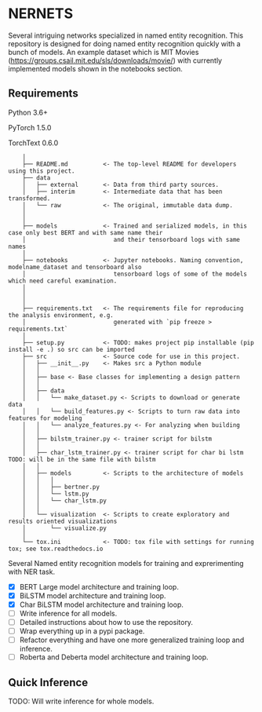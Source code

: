 # NERNETS

Several intriguing networks specialized in named entity recognition. This repository is designed for doing named
entity recognition quickly with a bunch of models. An example dataset which is MIT Movies (https://groups.csail.mit.edu/sls/downloads/movie/)
with currently implemented models shown in the notebooks section.

## Requirements

Python 3.6+

PyTorch 1.5.0

TorchText 0.6.0

``` ├── LICENSE
    │
    ├── README.md          <- The top-level README for developers using this project.
    ├── data
    │   ├── external       <- Data from third party sources.
    │   ├── interim        <- Intermediate data that has been transformed.
    │   └── raw            <- The original, immutable data dump.
    │
    │
    ├── models             <- Trained and serialized models, in this case only best BERT and with same name their
    │                         and their tensorboard logs with same names
    │
    ├── notebooks          <- Jupyter notebooks. Naming convention, modelname_dataset and tensorboard also
    │                         tensorboard logs of some of the models which need careful examination.
    │
    │
    │
    ├── requirements.txt   <- The requirements file for reproducing the analysis environment, e.g.
    │                         generated with `pip freeze > requirements.txt`
    │
    ├── setup.py           <- TODO: makes project pip installable (pip install -e .) so src can be imported
    ├── src                <- Source code for use in this project.
    │   ├── __init__.py    <- Makes src a Python module
    │   │
    │   ├── base <- Base classes for implementing a design pattern
    │   │
    │   ├── data
    │   │   └── make_dataset.py <- Scripts to download or generate data
    │   │   └── build_features.py <- Scripts to turn raw data into features for modeling
    │   │   └── analyze_features.py <- For analyzing when building
    │   │
    │   ├── bilstm_trainer.py <- trainer script for bilstm
    │   │
    │   ├── char_lstm_trainer.py <- trainer script for char bi lstm TODO: will be in the same file with bilstm
    │   │
    │   ├── models         <- Scripts to the architecture of models
    │   │   │
    │   │   ├── bertner.py
    │   │   └── lstm.py
    │   │   └── char_lstm.py
    │   │
    │   └── visualization  <- Scripts to create exploratory and results oriented visualizations
    │       └── visualize.py
    │
    └── tox.ini            <- TODO: tox file with settings for running tox; see tox.readthedocs.io
```

Several Named entity recognition models for training and exprerimenting with NER task.
- [x] BERT Large model architecture and training loop.
- [x] BiLSTM model architecture and training loop.
- [x] Char BiLSTM model architecture and training loop.
- [ ] Write inference for all models.
- [ ] Detailed instructions about how to use the repository.
- [ ] Wrap everything up in a pypi package.
- [ ] Refactor everything and have one more generalized training loop and inference.
- [ ] Roberta and Deberta model architecture and training loop.

## Quick Inference

TODO: Will write inference for whole models.

